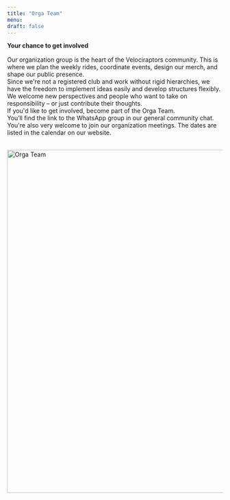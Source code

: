 ```yaml
---
title: "Orga Team"
menu:
draft: false
---
```


**Your chance to get involved**  
<div style="margin-top: 1.0rem;"></div>

Our organization group is the heart of the Velociraptors community. This is where we plan the weekly rides, coordinate events, design our merch, and shape our public presence.  
Since we're not a registered club and work without rigid hierarchies, we have the freedom to implement ideas easily and develop structures flexibly.  
We welcome new perspectives and people who want to take on responsibility – or just contribute their thoughts.  
If you'd like to get involved, become part of the Orga Team.  
You’ll find the link to the WhatsApp group in our general community chat.  
You're also very welcome to join our organization meetings. The dates are listed in the calendar on our website.

<div style="margin-top: 2rem; text-align: left;">
  <img src="/images/orgateam.jpg" alt="Orga Team" width="800">
</div>
